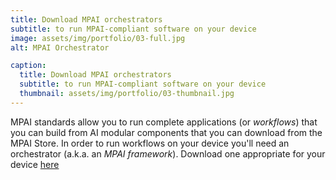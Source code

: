 ```yaml
---
title: Download MPAI orchestrators
subtitle: to run MPAI-compliant software on your device
image: assets/img/portfolio/03-full.jpg
alt: MPAI Orchestrator

caption:
  title: Download MPAI orchestrators
  subtitle: to run MPAI-compliant software on your device
  thumbnail: assets/img/portfolio/03-thumbnail.jpg
---
```


MPAI standards allow you to run complete applications (or _workflows_) that you can build from AI modular components that you can download from the MPAI Store. In order to run workflows on your device you'll need an orchestrator (a.k.a. an _MPAI framework_). Download one appropriate for your device [here]()

